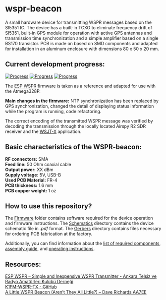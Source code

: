 # wspr-beacon

A small hardware device for transmitting WSPR messages based on the SI5351 IC. The device has a built-in TCXO to eliminate frequency drift of SI5351, built-in GPS module for operation with active GPS antennas and transmission time synchronization and a simple amplifier based on a single BS170 transistor. PCB is made on based on SMD components and adapted for installation in an aluminum enclosure with dimensions 80 x 50 x 20 mm.

## Current development progress:
[![Progress](https://img.shields.io/badge/wspr--beacon-not%20tested-red.svg?longCache=true&style=for-the-badge)](https://oshwlab.com/igrikxd/wspr-beacon)&nbsp;[![Progress](https://img.shields.io/badge/firmware%20version-0.1-blue.svg?longCache=true&style=for-the-badge)](./Firmware)&nbsp;[![Progress](https://img.shields.io/badge/pcb%20version-1.0-blue.svg?longCache=true&style=for-the-badge)](./EasyEDA)

The [ESP WSPR](https://antrak.org.tr/blog/esp-wspr-simple-and-inexpensive-wspr-transmitter/) firmware is taken as a reference and adapted for use with the Atmega328P.

**Main changes in the firmware:** NTP synchronization has been replaced by GPS synchronization, changed the detail of displaying status information while the program is running, code refactoring.   

The correct encoding of the transmitted WSPR message was verified by decoding the transmission through the locally located Airspy R2 SDR receiver and the [WSJT-X](https://wsjt.sourceforge.io/wsjtx.html) application.

## Basic characteristics of the WSPR-beacon:
**RF connectors:** SMA  
**Feed line:** 50 Ohm coaxial cable  
**Output power:** XX dBm  
**Supply voltage:** 5V, USB-B  
**Used PCB Material:** FR-4  
**PCB thickness:** 1.6 mm  
**PCB copper weight:** 1 oz  

## How to use this repository?
The [Firmware](./Firmware/) folder contains software required for the device operation and firmware instructions. The [Schematics](./Schematics/) directory contains the device schematic file in _.pdf_ format. The [Gerbers](./Gerbers/) directory contains files necessary for ordering PCB fabrication at the factory.

Additionally, you can find information about the [list of required components](./Components-list.md), [assembly guide](./Assembly-guide.md), and [operating instructions](./Usage-guide.md).

## Resources:
[ESP WSPR – Simple and Inexpensive WSPR Transmitter - Ankara Telsiz ve Radyo Amatörleri Kulübü Derneği](https://antrak.org.tr/blog/esp-wspr-simple-and-inexpensive-wspr-transmitter/)  
[K1FM-WSPR-TX - GitHub](https://github.com/adecarolis/K1FM-WSPR-TX)  
[A Little WSPR Beacon (Aren’t They All Little?) – Dave Richards AA7EE](https://aa7ee.wordpress.com/2023/02/26/a-little-wspr-beacon-arent-they-all-little/)